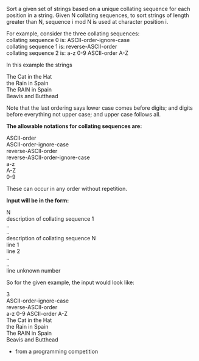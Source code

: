 <div class="md"><p>Sort a given set of strings based on a unique collating sequence for each position in a string.  Given N collating sequences, to sort strings of length greater than N, sequence i mod N is used at character position i.</p>
<p>For example, consider the three collating sequences:<br/>
collating sequence 0 is: ASCII-order-ignore-case<br/>
collating sequence 1 is: reverse-ASCII-order<br/>
collating sequence 2 is: a-z 0-9 ASCII-order A-Z</p>
<p>In this example the strings</p>
<p>The Cat in the Hat<br/>
the Rain in Spain<br/>
The RAIN in Spain<br/>
Beavis and Butthead</p>
<p>Note that the last ordering says lower case comes before digits; and digits before everything not upper case; and upper case follows all.</p>
<p><strong>The allowable notations for collating sequences are:</strong> </p>
<p>ASCII-order<br/>
ASCII-order-ignore-case<br/>
reverse-ASCII-order<br/>
reverse-ASCII-order-ignore-case<br/>
a-z<br/>
A-Z<br/>
0-9</p>
<p>These can occur in any order without repetition.</p>
<p><strong>Input will be in the form:</strong></p>
<p>N<br/>
description of collating sequence 1<br/>
..<br/>
..<br/>
description of collating sequence N<br/>
line 1<br/>
line 2<br/>
..<br/>
..<br/>
line unknown number</p>
<p>So for the given example, the input would look like:</p>
<p>3<br/>
ASCII-order-ignore-case<br/>
reverse-ASCII-order<br/>
a-z 0-9 ASCII-order A-Z<br/>
The Cat in the Hat<br/>
the Rain in Spain<br/>
The RAIN in Spain<br/>
Beavis and Butthead</p>
<ul>
<li>from a programming competition</li>
</ul>
</div>
